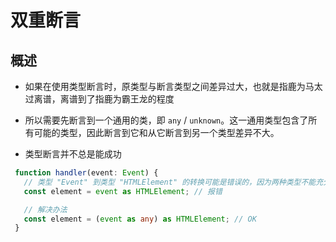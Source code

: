 # 双重断言

## 概述

+ 如果在使用类型断言时，原类型与断言类型之间差异过大，也就是指鹿为马太过离谱，离谱到了指鹿为霸王龙的程度
+ 所以需要先断言到一个通用的类，即 `any` / `unknown`。这一通用类型包含了所有可能的类型，因此断言到它和从它断言到另一个类型差异不大。

+ 类型断言并不总是能成功

 ```ts
  function handler(event: Event) {
    // 类型 "Event" 到类型 "HTMLElement" 的转换可能是错误的，因为两种类型不能充分重叠
    const element = event as HTMLElement; // 报错

    // 解决办法
    const element = (event as any) as HTMLElement; // OK
  }
  ```
